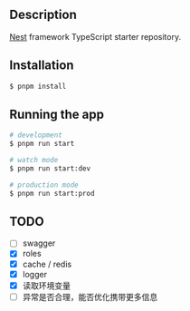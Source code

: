 ## Description

[Nest](https://github.com/nestjs/nest) framework TypeScript starter repository.

## Installation

```bash
$ pnpm install
```

## Running the app

```bash
# development
$ pnpm run start

# watch mode
$ pnpm run start:dev

# production mode
$ pnpm run start:prod
```

## TODO

- [ ] swagger
- [x] roles
- [x] cache / redis
- [x] logger
- [x] 读取环境变量
- [ ] 异常是否合理，能否优化携带更多信息